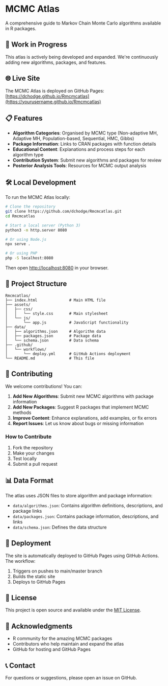# MCMC Atlas

A comprehensive guide to Markov Chain Monte Carlo algorithms available in R packages.

## 🚧 Work in Progress

This atlas is actively being developed and expanded. We're continuously adding new algorithms, packages, and features.

## 🌐 Live Site

The MCMC Atlas is deployed on GitHub Pages: [https://dchodge.github.io/Rmcmcatlas](https://yourusername.github.io/Rmcmcatlas)

## 📋 Features

- **Algorithm Categories**: Organised by MCMC type (Non-adaptive MH, Adaptive MH, Population-based, Sequential, HMC, Gibbs)
- **Package Information**: Links to CRAN packages with function details
- **Educational Content**: Explanations and process steps for each algorithm type
- **Contribution System**: Submit new algorithms and packages for review
- **Posterior Analysis Tools**: Resources for MCMC output analysis

## 🛠️ Local Development

To run the MCMC Atlas locally:

```bash
# Clone the repository
git clone https://github.com/dchodge/Rmcmcatlas.git
cd Rmcmcatlas

# Start a local server (Python 3)
python3 -m http.server 8080

# Or using Node.js
npx serve .

# Or using PHP
php -S localhost:8080
```

Then open [http://localhost:8080](http://localhost:8080) in your browser.

## 📁 Project Structure

```
Rmcmcatlas/
├── index.html              # Main HTML file
├── assets/
│   ├── css/
│   │   └── style.css       # Main stylesheet
│   └── js/
│       └── app.js          # JavaScript functionality
├── data/
│   ├── algorithms.json     # Algorithm data
│   ├── packages.json       # Package data
│   └── schema.json         # Data schema
├── .github/
│   └── workflows/
│       └── deploy.yml      # GitHub Actions deployment
└── README.md               # This file
```

## 🤝 Contributing

We welcome contributions! You can:

1. **Add New Algorithms**: Submit new MCMC algorithms with package information
2. **Add New Packages**: Suggest R packages that implement MCMC methods
3. **Improve Content**: Enhance explanations, add examples, or fix errors
4. **Report Issues**: Let us know about bugs or missing information

### How to Contribute

1. Fork the repository
2. Make your changes
3. Test locally
4. Submit a pull request

## 📊 Data Format

The atlas uses JSON files to store algorithm and package information:

- `data/algorithms.json`: Contains algorithm definitions, descriptions, and package links
- `data/packages.json`: Contains package information, descriptions, and links
- `data/schema.json`: Defines the data structure

## 🚀 Deployment

The site is automatically deployed to GitHub Pages using GitHub Actions. The workflow:

1. Triggers on pushes to main/master branch
2. Builds the static site
3. Deploys to GitHub Pages

## 📝 License

This project is open source and available under the [MIT License](LICENSE).

## 🙏 Acknowledgments

- R community for the amazing MCMC packages
- Contributors who help maintain and expand the atlas
- GitHub for hosting and GitHub Pages

## 📞 Contact

For questions or suggestions, please open an issue on GitHub.
